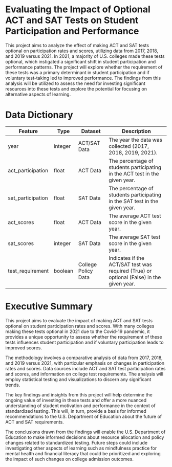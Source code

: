 # Evaluating the Impact of Optional ACT and SAT Tests on Student Participation and Performance

This project aims to analyze the effect of making ACT and SAT tests optional on participation rates and scores, utilizing data from 2017, 2018, and 2019 versus 2021. In 2021, a majority of U.S. colleges made these tests optional, which instigated a significant shift in student participation and performance patterns. The project will explore whether the requirement of these tests was a primary determinant in student participation and if voluntary test-taking led to improved performance. The findings from this analysis will be utilized to assess the need for investing significant resources into these tests and explore the potential for focusing on alternative aspects of learning.


# Data Dictionary

| Feature | Type | Dataset | Description |
|---------|------|---------|-------------|
| year | integer | ACT/SAT Data | The year the data was collected (2017, 2018, 2019, 2021). |
| act_participation | float | ACT Data | The percentage of students participating in the ACT test in the given year. |
| sat_participation | float | SAT Data | The percentage of students participating in the SAT test in the given year. |
| act_scores | float | ACT Data | The average ACT test score in the given year. |
| sat_scores | integer | SAT Data | The average SAT test score in the given year. |
| test_requirement | boolean | College Policy Data | Indicates if the ACT/SAT test was required (True) or optional (False) in the given year. |


# Executive Summary

This project aims to evaluate the impact of making ACT and SAT tests optional on student participation rates and scores. With many colleges making these tests optional in 2021 due to the Covid-19 pandemic, it provides a unique opportunity to assess whether the requirement of these tests influences student participation and if voluntary participation leads to improved scores.

The methodology involves a comparative analysis of data from 2017, 2018, and 2019 versus 2021, with particular emphasis on changes in participation rates and scores. Data sources include ACT and SAT test participation rates and scores, and information on college test requirements. The analysis will employ statistical testing and visualizations to discern any significant trends.

The key findings and insights from this project will help determine the ongoing value of investing in these tests and offer a more nuanced understanding of student motivation and performance in the context of standardized testing. This will, in turn, provide a basis for informed recommendations to the U.S. Department of Education about the future of ACT and SAT requirements.

The conclusions drawn from the findings will enable the U.S. Department of Education to make informed decisions about resource allocation and policy changes related to standardized testing. Future steps could include investigating other aspects of learning such as mindfulness practice for mental health and financial literacy that could be prioritized and exploring the impact of such changes on college admission outcomes.